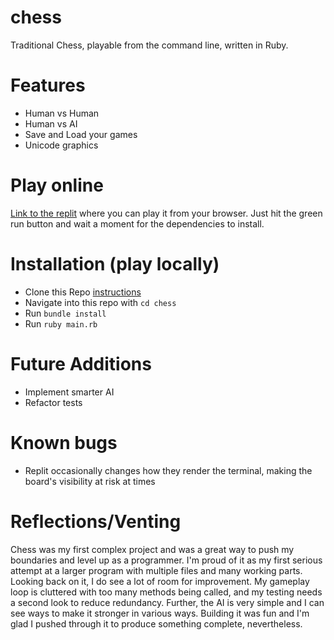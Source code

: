 # chess

Traditional Chess, playable from the command line, written in Ruby.

# Features

- Human vs Human
- Human vs AI
- Save and Load your games
- Unicode graphics

# Play online

[Link to the replit](https://replit.com/@reyesdev/chess) where you can play it from your browser. Just hit the green run button and wait a moment for the dependencies to install.

# Installation (play locally)

- Clone this Repo [instructions](https://docs.github.com/en/repositories/creating-and-managing-repositories/cloning-a-repository)
- Navigate into this repo with `cd chess`
- Run `bundle install`
- Run `ruby main.rb`

# Future Additions

- Implement smarter AI
- Refactor tests

# Known bugs

- Replit occasionally changes how they render the terminal, making the board's visibility at risk at times

# Reflections/Venting

Chess was my first complex project and was a great way to push my boundaries and level up as a programmer. I'm proud of it as my first serious attempt at a larger program with multiple files and many working parts. Looking back on it, I do see a lot of room for improvement. My gameplay loop is cluttered with too many methods being called, and my testing needs a second look to reduce redundancy. Further, the AI is very simple and I can see ways to make it stronger in various ways. Building it was fun and I'm glad I pushed through it to produce something complete, nevertheless.
